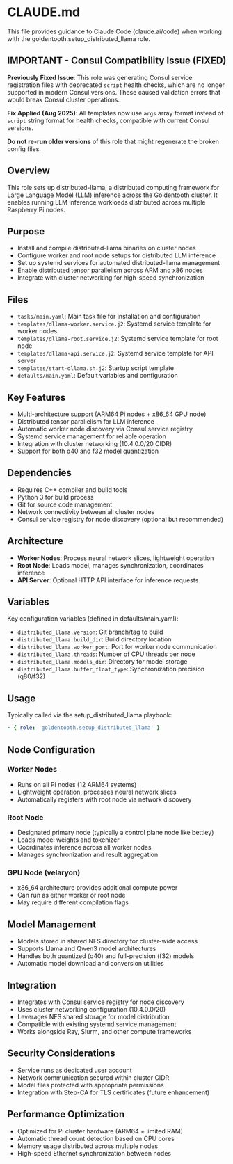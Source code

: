 # CLAUDE.md

This file provides guidance to Claude Code (claude.ai/code) when working with the goldentooth.setup_distributed_llama role.

## IMPORTANT - Consul Compatibility Issue (FIXED)

**Previously Fixed Issue**: This role was generating Consul service registration files with deprecated `script` health checks, which are no longer supported in modern Consul versions. These caused validation errors that would break Consul cluster operations.

**Fix Applied (Aug 2025)**: All templates now use `args` array format instead of `script` string format for health checks, compatible with current Consul versions.

**Do not re-run older versions** of this role that might regenerate the broken config files.

## Overview

This role sets up distributed-llama, a distributed computing framework for Large Language Model (LLM) inference across the Goldentooth cluster. It enables running LLM inference workloads distributed across multiple Raspberry Pi nodes.

## Purpose

- Install and compile distributed-llama binaries on cluster nodes
- Configure worker and root node setups for distributed LLM inference
- Set up systemd services for automated distributed-llama management
- Enable distributed tensor parallelism across ARM and x86 nodes
- Integrate with cluster networking for high-speed synchronization

## Files

- `tasks/main.yaml`: Main task file for installation and configuration
- `templates/dllama-worker.service.j2`: Systemd service template for worker nodes
- `templates/dllama-root.service.j2`: Systemd service template for root node
- `templates/dllama-api.service.j2`: Systemd service template for API server
- `templates/start-dllama.sh.j2`: Startup script template
- `defaults/main.yaml`: Default variables and configuration

## Key Features

- Multi-architecture support (ARM64 Pi nodes + x86_64 GPU node)
- Distributed tensor parallelism for LLM inference
- Automatic worker node discovery via Consul service registry
- Systemd service management for reliable operation
- Integration with cluster networking (10.4.0.0/20 CIDR)
- Support for both q40 and f32 model quantization

## Dependencies

- Requires C++ compiler and build tools
- Python 3 for build process
- Git for source code management
- Network connectivity between all cluster nodes
- Consul service registry for node discovery (optional but recommended)

## Architecture

- **Worker Nodes**: Process neural network slices, lightweight operation
- **Root Node**: Loads model, manages synchronization, coordinates inference
- **API Server**: Optional HTTP API interface for inference requests

## Variables

Key configuration variables (defined in defaults/main.yaml):
- `distributed_llama.version`: Git branch/tag to build
- `distributed_llama.build_dir`: Build directory location
- `distributed_llama.worker_port`: Port for worker node communication
- `distributed_llama.threads`: Number of CPU threads per node
- `distributed_llama.models_dir`: Directory for model storage
- `distributed_llama.buffer_float_type`: Synchronization precision (q80/f32)

## Usage

Typically called via the setup_distributed_llama playbook:
```yaml
- { role: 'goldentooth.setup_distributed_llama' }
```

## Node Configuration

### Worker Nodes
- Runs on all Pi nodes (12 ARM64 systems)
- Lightweight operation, processes neural network slices
- Automatically registers with root node via network discovery

### Root Node
- Designated primary node (typically a control plane node like bettley)
- Loads model weights and tokenizer
- Coordinates inference across all worker nodes
- Manages synchronization and result aggregation

### GPU Node (velaryon)
- x86_64 architecture provides additional compute power
- Can run as either worker or root node
- May require different compilation flags

## Model Management

- Models stored in shared NFS directory for cluster-wide access
- Supports Llama and Qwen3 model architectures
- Handles both quantized (q40) and full-precision (f32) models
- Automatic model download and conversion utilities

## Integration

- Integrates with Consul service registry for node discovery
- Uses cluster networking configuration (10.4.0.0/20)
- Leverages NFS shared storage for model distribution
- Compatible with existing systemd service management
- Works alongside Ray, Slurm, and other compute frameworks

## Security Considerations

- Service runs as dedicated user account
- Network communication secured within cluster CIDR
- Model files protected with appropriate permissions
- Integration with Step-CA for TLS certificates (future enhancement)

## Performance Optimization

- Optimized for Pi cluster hardware (ARM64 + limited RAM)
- Automatic thread count detection based on CPU cores
- Memory usage distributed across multiple nodes
- High-speed Ethernet synchronization between nodes